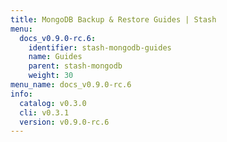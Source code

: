 ```yaml
---
title: MongoDB Backup & Restore Guides | Stash
menu:
  docs_v0.9.0-rc.6:
    identifier: stash-mongodb-guides
    name: Guides
    parent: stash-mongodb
    weight: 30
menu_name: docs_v0.9.0-rc.6
info:
  catalog: v0.3.0
  cli: v0.3.1
  version: v0.9.0-rc.6
---
```


